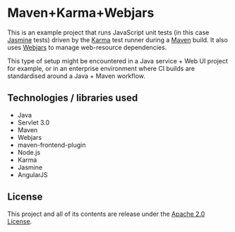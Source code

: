 # Maven+Karma+Webjars

This is an example project that runs JavaScript unit tests (in this case [Jasmine](http://jasmine.github.io/) tests) driven by the [Karma](http://karma-runner.github.io) test runner during a [Maven](http://maven.apache.org/) build. It also uses [Webjars](http://webjars.org) to manage web-resource dependencies.

This type of setup might be encountered in a Java service + Web UI project for example, or in an enterprise environment where CI builds are standardised around a Java + Maven workflow.

## Technologies / libraries used

* Java
* Servlet 3.0
* Maven
* Webjars
* maven-frontend-plugin
* Node.js
* Karma
* Jasmine
* AngularJS

## License
This project and all of its contents are release under the [Apache 2.0 License](http://www.apache.org/licenses/LICENSE-2.0.html).